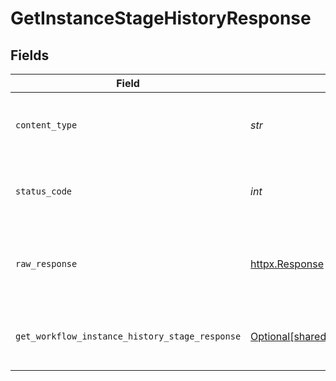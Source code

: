 # GetInstanceStageHistoryResponse


## Fields

| Field                                                                                                                      | Type                                                                                                                       | Required                                                                                                                   | Description                                                                                                                |
| -------------------------------------------------------------------------------------------------------------------------- | -------------------------------------------------------------------------------------------------------------------------- | -------------------------------------------------------------------------------------------------------------------------- | -------------------------------------------------------------------------------------------------------------------------- |
| `content_type`                                                                                                             | *str*                                                                                                                      | :heavy_check_mark:                                                                                                         | HTTP response content type for this operation                                                                              |
| `status_code`                                                                                                              | *int*                                                                                                                      | :heavy_check_mark:                                                                                                         | HTTP response status code for this operation                                                                               |
| `raw_response`                                                                                                             | [httpx.Response](https://www.python-httpx.org/api/#response)                                                               | :heavy_check_mark:                                                                                                         | Raw HTTP response; suitable for custom response parsing                                                                    |
| `get_workflow_instance_history_stage_response`                                                                             | [Optional[shared.GetWorkflowInstanceHistoryStageResponse]](../../models/shared/getworkflowinstancehistorystageresponse.md) | :heavy_minus_sign:                                                                                                         | The workflow instance stage history                                                                                        |